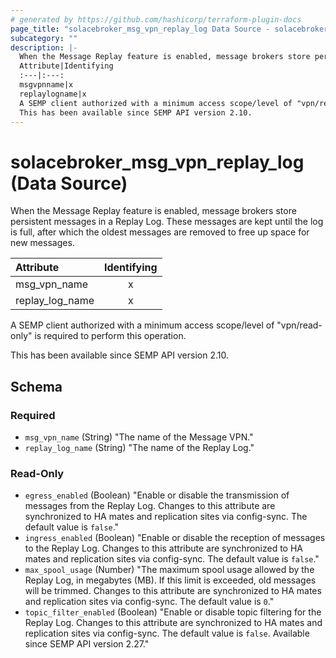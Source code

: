 ```yaml
---
# generated by https://github.com/hashicorp/terraform-plugin-docs
page_title: "solacebroker_msg_vpn_replay_log Data Source - solacebroker"
subcategory: ""
description: |-
  When the Message Replay feature is enabled, message brokers store persistent messages in a Replay Log. These messages are kept until the log is full, after which the oldest messages are removed to free up space for new messages.
  Attribute|Identifying
  :---|:---:
  msgvpnname|x
  replaylogname|x
  A SEMP client authorized with a minimum access scope/level of "vpn/read-only" is required to perform this operation.
  This has been available since SEMP API version 2.10.
---
```


# solacebroker_msg_vpn_replay_log (Data Source)

When the Message Replay feature is enabled, message brokers store persistent messages in a Replay Log. These messages are kept until the log is full, after which the oldest messages are removed to free up space for new messages.


Attribute|Identifying
:---|:---:
msg_vpn_name|x
replay_log_name|x



A SEMP client authorized with a minimum access scope/level of "vpn/read-only" is required to perform this operation.

This has been available since SEMP API version 2.10.



<!-- schema generated by tfplugindocs -->
## Schema

### Required

- `msg_vpn_name` (String) "The name of the Message VPN."
- `replay_log_name` (String) "The name of the Replay Log."

### Read-Only

- `egress_enabled` (Boolean) "Enable or disable the transmission of messages from the Replay Log. Changes to this attribute are synchronized to HA mates and replication sites via config-sync. The default value is `false`."
- `ingress_enabled` (Boolean) "Enable or disable the reception of messages to the Replay Log. Changes to this attribute are synchronized to HA mates and replication sites via config-sync. The default value is `false`."
- `max_spool_usage` (Number) "The maximum spool usage allowed by the Replay Log, in megabytes (MB). If this limit is exceeded, old messages will be trimmed. Changes to this attribute are synchronized to HA mates and replication sites via config-sync. The default value is `0`."
- `topic_filter_enabled` (Boolean) "Enable or disable topic filtering for the Replay Log. Changes to this attribute are synchronized to HA mates and replication sites via config-sync. The default value is `false`. Available since SEMP API version 2.27."
